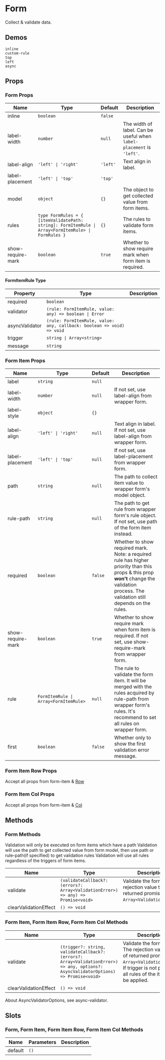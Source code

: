 # Form
<!--single-column-->
Collect & validate data.
## Demos
```demo
inline
custom-rule
top
left
async
```
## Props
### Form Props
|Name|Type|Default|Description|
|-|-|-|-|
|inline|`boolean`|`false`||
|label-width|`number`|`null`|The width of label. Can be useful when `label-placement` is `'left'`.|
|label-align|`'left' \| 'right'`|`'left'`|Text align in label.|
|label-placement|`'left' \| 'top'`|`'top'`||
|model|`object`|`{}`|The object to get collected value from form items.|
|rules|`type FormRules = { [itemValidatePath: string]: FormItemRule \| Array<FormItemRule> \| FormRules }`|`{}`|The rules to validate form items.|
|show-require-mark|`boolean`|`true`|Whether to show require mark when form item is required.|

#### FormItemRule Type
|Property|Type|Description|
|-|-|-|
|required|`boolean`||
|validator|`(rule: FormItemRule, value: any) => boolean \| Error`||
|asyncValidator|`(rule: FormItemRule, value: any, callback: boolean => void) => void`||
|trigger|`string \| Array<string>`||
|message|`string`||


### Form Item Props
|Name|Type|Default|Description|
|-|-|-|-|
|label|`string`|`null`||
|label-width|`number`|`null`|If not set, use label-align from wrapper form.|
|label-style|`object`|`{}`||
|label-align|`'left' \| 'right'`|`null`|Text align in label. If not set, use label-align from wrapper form.|
|label-placement|`'left' \| 'top'`|`null`|If not set, use label-placement from wrapper form.|
|path|`string`|`null`|The path to collect item value to wrapper form's model object.|
|rule-path|`string`|`null`|The path to get rule from wrapper form's rule object. If not set, use path of the form item instead.|
|required|`boolean`|`false`|Whether to show required mark. Note: a required rule has higher priority than this props & this prop **won't** change the validation process. The validation still depends on the rules.|
|show-require-mark|`boolean`|`true`|Whether to show require mark when form item is required. If not set, use show-require-mark from wrapper form.|
|rule|`FormItemRule \| Array<FormItemRule>`|`null`|The rule to validate the form item. It will be merged with the rules acquired by rule-path from wrapper form's rules. It's recommend to set all rules on wrapper form.|
|first|`boolean`|`false`|Whether only to show the first validation error message.|

### Form Item Row Props
Accept all props from form-item & [Row](n-row#Row-Props)
### Form Item Col Props
Accept all props from form-item & [Col](n-row#Col-Props)

## Methods
### Form Methods
<n-alert type="warning" title="Caveat on Validate Method" style="margin-bottom: 16px;">
  <n-ol align-text>
    <n-li>Validation will only be executed on form items which have a <n-text code>path</n-text></n-li>
    <n-li>Validation will use the path to get collected value from form <n-text code>model</n-text>, then use <n-text code>path</n-text> or <n-text code>rule-path</n-text>(if specified) to get validation rules</n-li>
    <n-li>Validation will use all rules regardless of the triggers of form items.</n-li>
  </n-ol>
</n-alert>

|Name|Type|Description|
|-|-|-|
|validate|`(validateCallback?: (errors?: Array<ValidationError>) => any) => Promise<void>`|Validate the form.The rejection value type of returned promise is `Array<ValidationError>`.|
|clearValidationEffect|`() => void`||

### Form Item, Form Item Row, Form Item Col Methods
|Name|Type|Description|
|-|-|-|
|validate|`(trigger?: string, validateCallback?: (errors?: Array<ValidationError>) => any, options?: AsyncValidatorOptions) => Promise<void>`|Validate the form item. The rejection value type of returned promise is `Array<ValidationError>`. If trigger is not passed, all rules of the item will be applied.|
|clearValidationEffect|`() => void`||

About AsyncValidatorOptions, see <n-a href="https://github.com/yiminghe/async-validator">async-validator</n-a>.

## Slots
### Form, Form Item, Form Item Row, Form Item Col Methods
|Name|Parameters|Description|
|-|-|-|
|default|`()`||